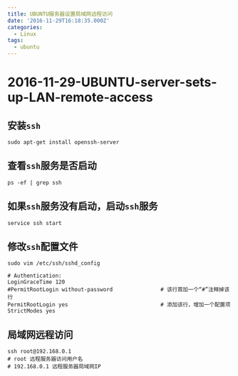 ```yaml
---
title: UBUNTU服务器设置局域网远程访问
date: '2016-11-29T16:18:35.000Z'
categories:
  - Linux
tags:
  - ubuntu
---
```


# 2016-11-29-UBUNTU-server-sets-up-LAN-remote-access

## 安装`ssh`

```text
sudo apt-get install openssh-server
```

## 查看`ssh`服务是否启动

```text
ps -ef | grep ssh
```

## 如果`ssh`服务没有启动，启动`ssh`服务

```text
service ssh start
```

## 修改`ssh`配置文件

```text
sudo vim /etc/ssh/sshd_config
```

```text
# Authentication:
LoginGraceTime 120
#PermitRootLogin without-password               # 该行首加一个“#”注释掉该行
PermitRootLogin yes                             # 添加该行，增加一个配置项
StrictModes yes
```

## 局域网远程访问

```text
ssh root@192.168.0.1
# root 远程服务器访问用户名
# 192.168.0.1 远程服务器局域网IP
```

